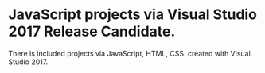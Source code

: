 # JavaScript projects via Visual Studio 2017 Release Candidate.
There is included projects via JavaScript, HTML, CSS. created with Visual Studio 2017. 
